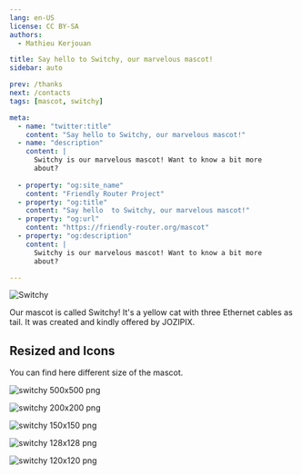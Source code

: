 ```yaml
---
lang: en-US
license: CC BY-SA
authors:
  - Mathieu Kerjouan

title: Say hello to Switchy, our marvelous mascot!
sidebar: auto

prev: /thanks
next: /contacts
tags: [mascot, switchy]

meta:
  - name: "twitter:title"
    content: "Say hello to Switchy, our marvelous mascot!"
  - name: "description" 
    content: | 
      Switchy is our marvelous mascot! Want to know a bit more
      about? 
      
  - property: "og:site_name"
    content: "Friendly Router Project"
  - property: "og:title"
    content: "Say hello  to Switchy, our marvelous mascot!"
  - property: "og:url"
    content: "https://friendly-router.org/mascot"
  - property: "og:description"
    content: |
      Switchy is our marvelous mascot! Want to know a bit more
      about? 

---
```


![Switchy](/images/switchy.png "Switchy")

Our mascot is called Switchy! It's a yellow cat with three Ethernet
cables as tail. It was created and kindly offered by JOZIPIX.

## Resized and Icons

You can find here different size of the mascot.

![switchy 500x500 png](/images/switchy-500x500.png "switchy 500x500 png")

![switchy 200x200 png](/images/switchy-200x200.png "switchy 200x200 png")

![switchy 150x150 png](/images/switchy-150x150.png "switchy 150x150 png")

![switchy 128x128 png](/images/switchy-128x128.png "switchy 128x128 png")

![switchy 120x120 png](/images/switchy-120x120.png "switchy 120x120 png")





